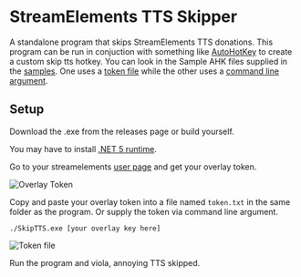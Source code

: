 # StreamElements TTS Skipper
A standalone program that skips StreamElements TTS donations. This program can be run in conjuction with something like [AutoHotKey](https://www.autohotkey.com/) to create a custom skip tts hotkey. You can look in the Sample AHK files supplied in the [samples](./samples). One uses a [token file](./samples/SampleTokenFile.ahk) while the other uses a [command line argument](./samples/SampleArg.ahk).

## Setup
Download the .exe from the releases page or build yourself.

You may have to install [.NET 5 runtime](https://dotnet.microsoft.com/download/dotnet/5.0/runtime).

Go to your streamelements [user page](https://streamelements.com/dashboard/account/channels) and get your overlay token.

![Overlay Token](https://i.imgur.com/1CDI9Tf.png)

Copy and paste your overlay token into a file named `token.txt` in the same folder as the program. Or supply the token via command line argument.

`./SkipTTS.exe [your overlay key here]`

![Token file](https://i.imgur.com/mUkQZfJ.png)

Run the program and viola, annoying TTS skipped.